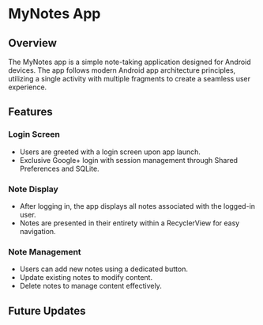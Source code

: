 # MyNotes App

## Overview

The MyNotes app is a simple note-taking application designed for Android devices. The app follows modern Android app architecture principles, utilizing a single activity with multiple fragments to create a seamless user experience.

## Features

### Login Screen

- Users are greeted with a login screen upon app launch.
- Exclusive Google+ login with session management through Shared Preferences and SQLite.

### Note Display

- After logging in, the app displays all notes associated with the logged-in user.
- Notes are presented in their entirety within a RecyclerView for easy navigation.

### Note Management

- Users can add new notes using a dedicated button.
- Update existing notes to modify content.
- Delete notes to manage content effectively.

## Future Updates
